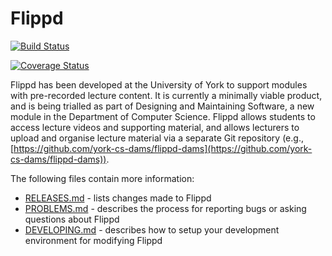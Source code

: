 # Flippd

[![Build Status](https://travis-ci.org/DAMS-Bale/flippd.svg?branch=master)](https://travis-ci.org/DAMS-Bale/flippd)

[![Coverage Status](https://coveralls.io/repos/DAMS-Bale/flippd/badge.svg?branch=master&service=github)](https://coveralls.io/github/DAMS-Bale/flippd?branch=master)

Flippd has been developed at the University of York to support modules with pre-recorded lecture content. It is currently a minimally viable product, and is being trialled as part of Designing and Maintaining Software, a new module in the Department of Computer Science. Flippd allows students to access lecture videos and supporting material, and allows lecturers to upload and organise lecture material via a separate Git repository (e.g., [https://github.com/york-cs-dams/flippd-dams](https://github.com/york-cs-dams/flippd-dams)).

The following files contain more information:

* [RELEASES.md](RELEASES.md) - lists changes made to Flippd
* [PROBLEMS.md](PROBLEMS.md) - describes the process for reporting bugs or asking questions about Flippd
* [DEVELOPING.md](DEVELOPING.md) - describes how to setup your development environment for modifying Flippd
